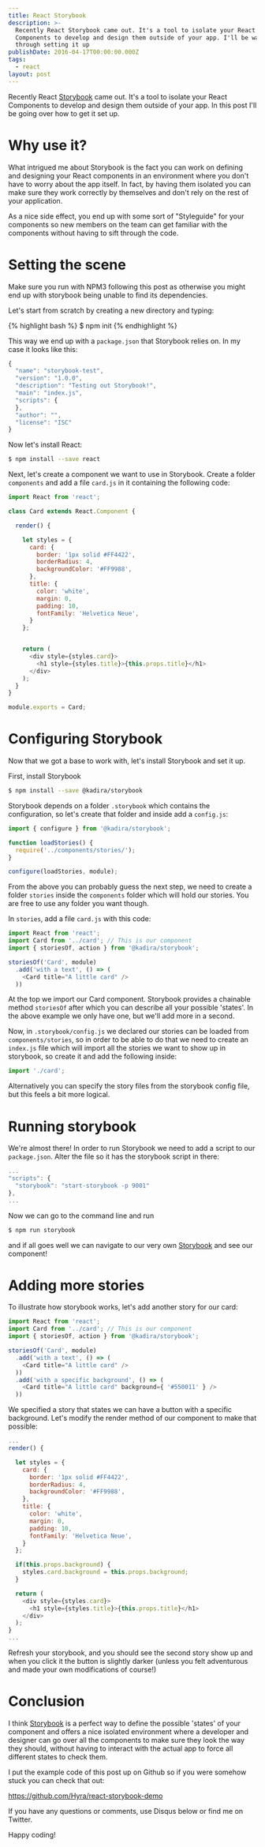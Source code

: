 ```yaml
---
title: React Storybook
description: >-
  Recently React Storybook came out. It's a tool to isolate your React
  Components to develop and design them outside of your app. I'll be walking
  through setting it up
publishDate: 2016-04-17T00:00:00.000Z
tags:
  - react
layout: post
---
```


Recently React [Storybook][1] came out. It's a tool to isolate your React Components to develop and design them outside of your app. In this post I'll be going over how to get it set up.

# Why use it?

What intrigued me about Storybook is the fact you can work on defining and designing your React components in an environment where you don't have to worry about the app itself. In fact, by having them isolated you can make sure they work correctly by themselves and don't rely on the rest of your application.

As a nice side effect, you end up with some sort of "Styleguide" for your components so new members on the team can get familiar with the components without having to sift through the code.

# Setting the scene

Make sure you run with NPM3 following this post as otherwise you might end up with storybook being unable to find its dependencies.

Let's start from scratch by creating a new directory and typing:

{% highlight bash %} $ npm init {% endhighlight %}

This way we end up with a `package.json` that Storybook relies on. In my case it looks like this:

```javascript
{
  "name": "storybook-test",
  "version": "1.0.0",
  "description": "Testing out Storybook!",
  "main": "index.js",
  "scripts": {
  },
  "author": "",
  "license": "ISC"
}
```

Now let's install React:

```bash
$ npm install --save react
```

Next, let's create a component we want to use in Storybook. Create a folder `components` and add a file `card.js` in it containing the following code:

```javascript
import React from 'react';

class Card extends React.Component {

  render() {

    let styles = {
      card: {
        border: '1px solid #FF4422',
        borderRadius: 4,
        backgroundColor: '#FF9988',
      },
      title: {
        color: 'white',
        margin: 0,
        padding: 10,
        fontFamily: 'Helvetica Neue',
      }
    };


    return (
      <div style={styles.card}>
        <h1 style={styles.title}>{this.props.title}</h1>
      </div>
    );
  }
}

module.exports = Card;
```

# Configuring Storybook

Now that we got a base to work with, let's install Storybook and set it up.

First, install Storybook

```bash
$ npm install --save @kadira/storybook
```

Storybook depends on a folder `.storybook` which contains the configuration, so let's create that folder and inside add a `config.js`:

```javascript
import { configure } from '@kadira/storybook';

function loadStories() {
  require('../components/stories/');
}

configure(loadStories, module);
```

From the above you can probably guess the next step, we need to create a folder `stories` inside the `components` folder which will hold our stories. You are free to use any folder you want though.

In `stories`, add a file `card.js` with this code:

```javascript
import React from 'react';
import Card from '../card'; // This is our component
import { storiesOf, action } from '@kadira/storybook';

storiesOf('Card', module)
  .add('with a text', () => (
    <Card title="A little card" />
  ))
```

At the top we import our Card component. Storybook provides a chainable method `storiesOf` after which you can describe all your possible 'states'. In the above example we only have one, but we'll add more in a second.

Now, in `.storybook/config.js` we declared our stories can be loaded from `components/stories`, so in order to be able to do that we need to create an `index.js` file which will import all the stories we want to show up in storybook, so create it and add the following inside:

```javascript
import './card';
```

Alternatively you can specify the story files from the storybook config file, but this feels a bit more logical.

# Running storybook

We're almost there! In order to run Storybook we need to add a script to our `package.json`. Alter the file so it has the storybook script in there:

```javascript
...
"scripts": {
  "storybook": "start-storybook -p 9001"
},
...
```

Now we can go to the command line and run

```bash
$ npm run storybook
```

and if all goes well we can navigate to our very own [Storybook](http://localhost:9001) and see our component!

# Adding more stories

To illustrate how storybook works, let's add another story for our card:

```javascript
import React from 'react';
import Card from '../card'; // This is our component
import { storiesOf, action } from '@kadira/storybook';

storiesOf('Card', module)
  .add('with a text', () => (
    <Card title="A little card" />
  ))
  .add('with a specific background', () => (
    <Card title="A little card" background={ '#550011' } />
  ))
```

We specified a story that states we can have a button with a specific background. Let's modify the render method of our component to make that possible:

```javascript
...
render() {

  let styles = {
    card: {
      border: '1px solid #FF4422',
      borderRadius: 4,
      backgroundColor: '#FF9988',
    },
    title: {
      color: 'white',
      margin: 0,
      padding: 10,
      fontFamily: 'Helvetica Neue',
    }
  };

  if(this.props.background) {
    styles.card.background = this.props.background;
  }

  return (
    <div style={styles.card}>
      <h1 style={styles.title}>{this.props.title}</h1>
    </div>
  );
}
...
```

Refresh your storybook, and you should see the second story show up and when you click it the button is slightly darker (unless you felt adventurous and made your own modifications of course!)

# Conclusion

I think [Storybook][1] is a perfect way to define the possible 'states' of your component and offers a nice isolated environment where a developer and designer can go over all the components to make sure they look the way they should, without having to interact with the actual app to force all different states to check them.

I put the example code of this post up on Github so if you were somehow stuck you can check that out:

<https://github.com/Hyra/react-storybook-demo>

If you have any questions or comments, use Disqus below or find me on Twitter.

Happy coding!

[1]: https://github.com/kadirahq/react-storybook
